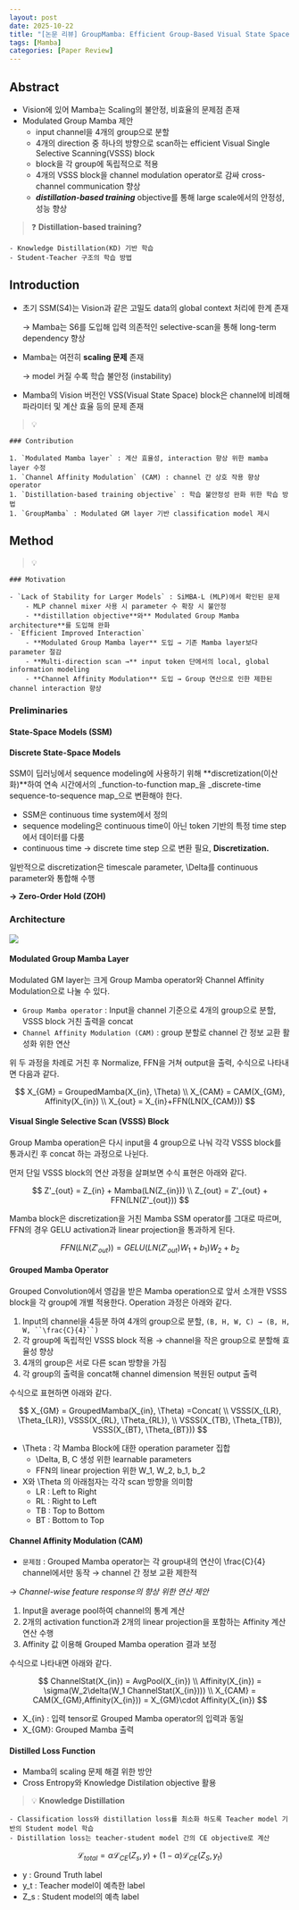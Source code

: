 ```yaml
---
layout: post
date: 2025-10-22
title: "[논문 리뷰] GroupMamba: Efficient Group-Based Visual State Space Model"
tags: [Mamba]
categories: [Paper Review]
---
```



## Abstract

- Vision에 있어 Mamba는 Scaling의 불안정, 비효율의 문제점 존재
- Modulated Group Mamba 제안
	- input channel을 4개의 group으로 분할
	- 4개의 direction 중 하나의 방향으로 scan하는 efficient Visual Single Selective Scanning(VSSS) block
	- block을 각 group에 독립적으로 적용
	- 4개의 VSSS block을 channel modulation operator로 감싸 cross-channel communication 향상
	- <span class="notion-red">_**distillation-based training**_</span> objective를 통해 large scale에서의 안정성, 성능 향상

> ❓ **Distillation-based training?**

	- Knowledge Distillation(KD) 기반 학습
	- Student-Teacher 구조의 학습 방법


## Introduction

- 초기 SSM(S4)는 Vision과 같은 고밀도 data의 global context 처리에 한계 존재

	→ Mamba는 S6를 도입해 입력 의존적인 selective-scan을 통해 long-term dependency 향상

- Mamba는 여전히 **scaling 문제** 존재 

	→ model 커질 수록 학습 불안정 (instability)

- Mamba의 Vision 버전인 VSS(Visual State Space) block은 channel에 비례해 파라미터 및 계산 효율 등의 문제 존재

> 💡 


	### Contribution

	1. `Modulated Mamba layer` : 계산 효율성, interaction 향상 위한 mamba layer 수정
	1. `Channel Affinity Modulation` (CAM) : channel 간 상호 작용 향상 operator
	1. `Distillation-based training objective` : 학습 불안정성 완화 위한 학습 방법
	1. `GroupMamba` : Modulated GM layer 기반 classification model 제시


## Method


> 💡 


	### Motivation

	- `Lack of Stability for Larger Models` : SiMBA-L (MLP)에서 확인된 문제
		- MLP channel mixer 사용 시 parameter 수 확장 시 불안정
		- **distillation objective**와** Modulated Group Mamba architecture**를 도입해 완화
	- `Efficient Improved Interaction` 
		- **Modulated Group Mamba layer** 도입 → 기존 Mamba layer보다 parameter 절감
		- **Multi-direction scan →** input token 단에서의 local, global information modeling
		- **Channel Affinity Modulation** 도입 → Group 연산으로 인한 제한된 channel interaction 향상


### Preliminaries



#### State-Space Models (SSM)



#### Discrete State-Space Models


SSM이 딥러닝에서 sequence modeling에 사용하기 위해 **discretization(이산화)**하여 연속 시간에서의 _function-to-function map_을 _discrete-time sequence-to-sequence map_으로 변환해야 한다.

- SSM은 continuous time system에서 정의
- sequence modeling은 continuous time이 아닌 token 기반의 특정 time step에서 데이터를 다룸
- continuous time → discrete time step 으로 변환 필요, **Discretization.**

일반적으로 discretization은 timescale parameter, \Delta를 continuous parameter와 통합해 수행


**→ Zero-Order Hold (ZOH)**



### Architecture


![](https://prod-files-secure.s3.us-west-2.amazonaws.com/542b861c-36a8-4051-84e5-8804b6728dba/f9de14fb-9b58-4912-a908-139bc60500bd/image.png?X-Amz-Algorithm=AWS4-HMAC-SHA256&X-Amz-Content-Sha256=UNSIGNED-PAYLOAD&X-Amz-Credential=ASIAZI2LB46646OHUOX5%2F20251022%2Fus-west-2%2Fs3%2Faws4_request&X-Amz-Date=20251022T170159Z&X-Amz-Expires=3600&X-Amz-Security-Token=IQoJb3JpZ2luX2VjEHkaCXVzLXdlc3QtMiJHMEUCIG4IojU3ePKmiYUM9y2jBPtAeHLYepMf9yUIQsxTMFkGAiEAjguWB%2Bnmtrfvc3Z4%2Bx%2B2zF%2BvNPxQGqalYQvWQp2Z6Bgq%2FwMIMhAAGgw2Mzc0MjMxODM4MDUiDPdG26SjYInWtS%2BGySrcA4kkzkINX3uGILB6v5coOoJto06bcVYp%2Bnc5QFLVaKz1wCgFtftu5bGZ4eUx5pAEKp8N%2F6WDvUiQ5KBr7kUEtj7TtqSUbCp06tWl2qWC95HgT1ejfh9ZxtkSTT3bTJOvwQlM32V2eGkickKt5ytPUKAgpaUIrGZID5SsjYrG62XQOF%2BC02rnHv8ZCccnlVSlCf%2BsEcDrAXKtXJjk78ot%2FQJB09KAKBTANwrJ%2BU8oz9UEb313FNzGgHLBmjedZEekfzVA0J1btYLivqCn95OKu%2Fmp5AJLtEBMPq1Es13SPtH4BnZVR9Q2FRKeBKfVLYSGYMwjZaO%2B4CrbEoZHbVLZrYNDPBkMMGg3%2Bp%2FNfqu5jCZn2kLYoY%2BVIXnX5yuRRKX9g313ZBzpf61Ko70RrOONfvfySpmDi%2FuHc6%2F1rGCz275RCrmuG2ZUC%2BWIdt511QyIfzLJQjoOrEfYALCwGeUHyo6teKwHOXzmBWG6lyUCFraFePXuyV6AurPTU%2B%2F3ILL6f%2F1AH6B3LD6bZj1J9D%2Fqfys3BonIJKYaNI9NB4aCE7Y%2FOXCf6GRYZfPOocR%2FUxw%2B%2B2yRGt50s73xgMK0qU%2BWU21ktQ1K0QjhyijbHfSv8h4fB7Idx%2BhAY%2BaHhUtfMImX5McGOqUBJ5cgCPWaHZBGVcW6xJ4LYCe5RqBQZnw84%2Fyjzb7voDXc2C%2BgYTaBQUqbqTLIB88muy8LIoC6bOTvPOCPQOS6G28e7C1cHiHKCM4apCBc5Ybug7aejcnopHCvAEBsjrhQ1LjtXYTs9Ne2JC8amhP9U0Ixf0%2BxiJG8Pkn52sj2eKfAnzqEUst6pVKmHFDjpCDOIG1BITxodu%2BjwITBNdIfIQrd7MO8&X-Amz-Signature=4459bf0123ce0c07e591bde81e86d20f02c537e86a13171dd449dd552242f145&X-Amz-SignedHeaders=host&x-amz-checksum-mode=ENABLED&x-id=GetObject)



#### Modulated Group Mamba Layer


Modulated GM layer는 크게 Group Mamba operator와 Channel Affinity Modulation으로 나눌 수 있다.

- `Group Mamba operator` : Input을 channel 기준으로 4개의 group으로 분할, VSSS block 거친 출력을 concat
- `Channel Affinity Modulation (CAM)` : group 분할로 channel 간 정보 교환 활성화 위한 연산

위 두 과정을 차례로 거친 후 Normalize, FFN을 거쳐 output을 출력, 수식으로 나타내면 다음과 같다.


$$
X_{GM} = GroupedMamba(X_{in}, \Theta) \\
X_{CAM} = CAM(X_{GM}, Affinity(X_{in}) \\
X_{out} = X_{in}+FFN(LN(X_{CAM}))
$$



#### Visual Single Selective Scan (VSSS) Block


Group Mamba operation은 다시 input을 4 group으로 나눠 각각 VSSS block를 통과시킨 후 concat 하는 과정으로 나뉜다. 


먼저 단일 VSSS block의 연산 과정을 살펴보면 수식 표현은 아래와 같다.


$$
Z'_{out} = Z_{in} + Mamba(LN(Z_{in})) \\
Z_{out} = Z'_{out} + FFN(LN(Z'_{out}))
$$


Mamba block은 discretization을 거친 Mamba SSM operator를 그대로 따르며, FFN의 경우 GELU activation과 linear projection을 통과하게 된다.


$$
FFN(LN(Z'_{out})) = GELU(LN(Z'_{out})W_1 + b_1)W_2 +b_2
$$



#### Grouped Mamba Operator


Grouped Convolution에서 영감을 받은 Mamba operation으로 앞서 소개한 VSSS block을 각 group에 개별 적용한다. Operation 과정은 아래와 같다.

1. Input의 channel을 4등분 하여 4개의 group으로 분할, `(B, H, W, C) → (B, H, W, ``\frac{C}{4}``)`
1. 각 group에 독립적인 VSSS block 적용 → channel을 작은 group으로 분할해 효율성 향상
1. 4개의 group은 서로 다른 scan 방향을 가짐
1. 각 group의 출력을 concat해 channel dimension 복원된 output 출력

수식으로 표현하면 아래와 같다.


$$
X_{GM} = GroupedMamba(X_{in}, \Theta) 
=Concat( \\ VSSS(X_{LR}, \Theta_{LR}), VSSS(X_{RL}, \Theta_{RL}), \\ VSSS(X_{TB}, \Theta_{TB}), VSSS(X_{BT}, \Theta_{BT}))
$$

- \Theta : 각 Mamba Block에 대한 operation parameter 집합
	- \Delta, B, C 생성 위한 learnable parameters
	- FFN의 linear projection 위한 W\_1, W\_2, b\_1, b\_2
- X와 \Theta 의 아래첨자는 각각 scan 방향을 의미함
	- LR : Left to Right
	- RL : Right to Left
	- TB : Top to Bottom
	- BT : Bottom to Top


#### Channel Affinity Modulation (CAM)

- `문제점` : Grouped Mamba operator는 각 group내의 연산이 \frac{C}{4} channel에서만 동작 
→ channel 간 정보 교환 제한적

_→ Channel-wise feature response의 향상 위한 연산 제안_

1. Input을 average pool하여 channel의 통계 계산
1. 2개의 activation function과 2개의 linear projection을 포함하는 Affinity 계산 연산 수행
1. Affinity 값 이용해 Grouped Mamba operation 결과 보정

수식으로 나타내면 아래와 같다.


$$
ChannelStat(X_{in}) = AvgPool(X_{in}) \\
Affinity(X_{in}) = \sigma(W_2\delta(W_1 ChannelStat(X_{in}))) \\
X_{CAM} = CAM(X_{GM},Affinity(X_{in})) = X_{GM}\cdot Affinity(X_{in}) 
$$

- X\_{in} : 입력 tensor로 Grouped Mamba operator의 입력과 동일
- X\_{GM}: Grouped Mamba 출력


#### Distilled Loss Function

- Mamba의 scaling 문제 해결 위한 방안
- Cross Entropy와 Knowledge Distilation objective 활용

> 💡  **Knowledge Distillation**

	- Classification loss와 distillation loss를 최소화 하도록 Teacher model 기반의 Student model 학습
	- Distillation loss는 teacher-student model 간의 CE objective로 계산

$$
\mathcal{L}_{total} = \alpha\mathcal{L}_{CE}(Z_s,y)+(1-\alpha)\mathcal{L}_{CE}(Z_S,y_t)
$$

- y : Ground Truth label
- y\_t : Teacher model이 예측한 label
- Z\_s : Student model의 예측 label
